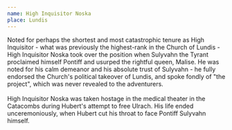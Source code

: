 ```yaml
---
name: High Inquisitor Noska
place: Lundis
---
```

Noted for perhaps the shortest and most catastrophic tenure as High Inquisitor - what was previously the highest-rank in the Church of Lundis - High Inquisitor Noska took over the position when Sulyvahn the Tyrant proclaimed himself Pontiff and usurped the rightful queen, Malise. He was noted for his calm demeanor and his absolute trust of Sulyvahn - he fully endorsed the Church's political takeover of Lundis, and spoke fondly of "the project", which was never revealed to the adventurers. 
<br><br>
High Inquisitor Noska was taken hostage in the medical theater in the Catacombs during Hubert's attempt to free Ulrach. His life ended unceremoniously, when Hubert cut his throat to face Pontiff Sulyvahn himself. 